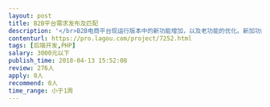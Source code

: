 ```yaml
---                
layout: post       
title: B2B平台需求发布及匹配           
description: '</br>B2B电商平台现运行版本中的新功能增加，以及老功能的优化。新加功能为用户发布需求、需求匹配、服务商针对需求报价回复等。</br>'     
contenturl: https://pro.lagou.com/project/7252.html      
tags: [后端开发,PHP]            
salary: 3000元以下          
publish_time: 2018-04-13 15:52:08         
review: 276人                   
apply: 0人                   
recommend: 0人                   
time_range: 小于1周              
---                 
```

